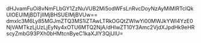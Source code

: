 dHJvamFuOi8vNmFLbGY1ZzNuVUB2Mi5odWFsLnRvcDoyNzAyMiMlRTclQkUlOEUlMjBDTjIlMjBHSUElMjBVUw==
dmxlc3M6Ly85MGJmZTQ3MS1iZTAwLTRkOGQtZWIwYi00MWJkYWI4YzE0NjVAMTkzLjUzLjEyNy4xOTU6MTQ2NjA/dHlwZT10Y3Amc2VjdXJpdHk9eHRscyZmbG93PXh0bHMtcnByeC1kaXJlY3QjUlU=
